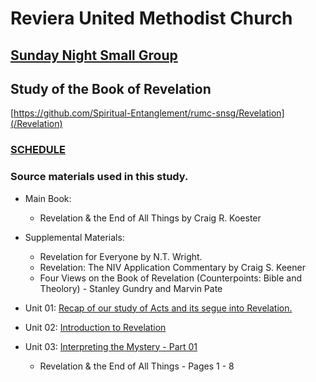 # Reviera United Methodist Church
## [Sunday Night Small Group](https://github.com/Spiritual-Entanglement/rumc-snsg/)

## Study of the Book of Revelation
[https://github.com/Spiritual-Entanglement/rumc-snsg/Revelation](/Revelation)

### [SCHEDULE](/00-Schedule.md)

### Source materials used in this study.

- Main Book:
  - Revelation & the End of All Things by Craig R. Koester
- Supplemental Materials:
  - Revelation for Everyone by N.T. Wright.
  - Revelation: The NIV Application Commentary by Craig S. Keener
  - Four Views on the Book of Revelation (Counterpoints: Bible and Theolory) - Stanley Gundry and Marvin Pate

- Unit 01: [Recap of our study of Acts and its segue into Revelation.](/Revelation/01-ActsRecap-Seque2Revelation.md)
- Unit 02: [Introduction to Revelation](/Revelation/02-Rev-Introduction.md)
- Unit 03: [Interpreting the Mystery - Part 01](/Revelation/03-InterpretingTheMystery-Part01.md)
  - Revelation & the End of All Things - Pages 1 - 8
